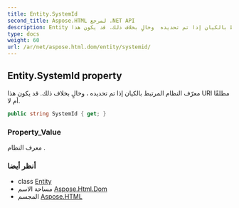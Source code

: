 ```yaml
---
title: Entity.SystemId
second_title: Aspose.HTML لمرجع .NET API
description: Entity ملكية. معرّف النظام المرتبط بالكيان إذا تم تحديده  وخالٍ بخلاف ذلك. قد يكون هذا URI مطلقًا أم لا.
type: docs
weight: 60
url: /ar/net/aspose.html.dom/entity/systemid/
---
```

## Entity.SystemId property

معرّف النظام المرتبط بالكيان إذا تم تحديده ، وخالٍ بخلاف ذلك. قد يكون هذا URI مطلقًا أم لا.

```csharp
public string SystemId { get; }
```

### Property_Value

معرف النظام .

### أنظر أيضا

* class [Entity](../)
* مساحة الاسم [Aspose.Html.Dom](../../entity/)
* المجسم [Aspose.HTML](../../../)


